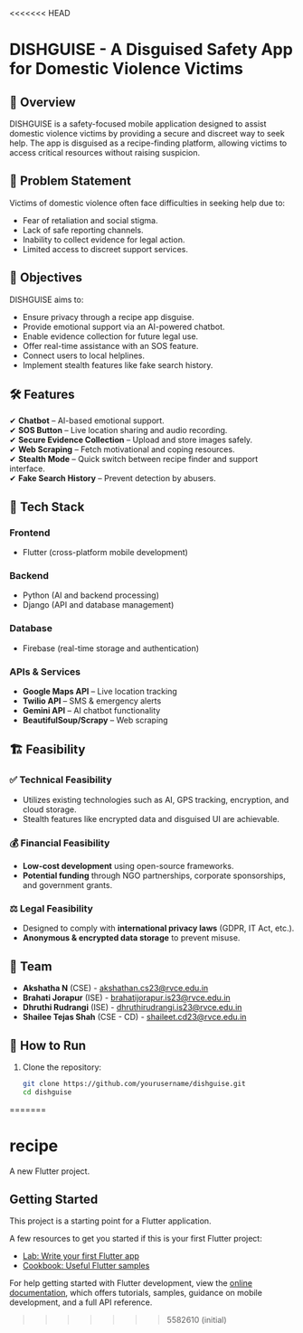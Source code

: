 <<<<<<< HEAD
# DISHGUISE - A Disguised Safety App for Domestic Violence Victims

## 📌 Overview
DISHGUISE is a safety-focused mobile application designed to assist domestic violence victims by providing a secure and discreet way to seek help. The app is disguised as a recipe-finding platform, allowing victims to access critical resources without raising suspicion.

## 🚨 Problem Statement
Victims of domestic violence often face difficulties in seeking help due to:
- Fear of retaliation and social stigma.
- Lack of safe reporting channels.
- Inability to collect evidence for legal action.
- Limited access to discreet support services.

## 🎯 Objectives
DISHGUISE aims to:
- Ensure privacy through a recipe app disguise.
- Provide emotional support via an AI-powered chatbot.
- Enable evidence collection for future legal use.
- Offer real-time assistance with an SOS feature.
- Connect users to local helplines.
- Implement stealth features like fake search history.

## 🛠️ Features
✔ **Chatbot** – AI-based emotional support.  
✔ **SOS Button** – Live location sharing and audio recording.  
✔ **Secure Evidence Collection** – Upload and store images safely.  
✔ **Web Scraping** – Fetch motivational and coping resources.  
✔ **Stealth Mode** – Quick switch between recipe finder and support interface.  
✔ **Fake Search History** – Prevent detection by abusers.  

## 🔧 Tech Stack
### **Frontend**
- Flutter (cross-platform mobile development)

### **Backend**
- Python (AI and backend processing)
- Django (API and database management)

### **Database**
- Firebase (real-time storage and authentication)

### **APIs & Services**
- **Google Maps API** – Live location tracking  
- **Twilio API** – SMS & emergency alerts  
- **Gemini API** – AI chatbot functionality  
- **BeautifulSoup/Scrapy** – Web scraping  

## 🏗️ Feasibility
### ✅ **Technical Feasibility**
- Utilizes existing technologies such as AI, GPS tracking, encryption, and cloud storage.
- Stealth features like encrypted data and disguised UI are achievable.

### 💰 **Financial Feasibility**
- **Low-cost development** using open-source frameworks.
- **Potential funding** through NGO partnerships, corporate sponsorships, and government grants.

### ⚖ **Legal Feasibility**
- Designed to comply with **international privacy laws** (GDPR, IT Act, etc.).
- **Anonymous & encrypted data storage** to prevent misuse.

## 👥 Team
- **Akshatha N** (CSE) - [akshathan.cs23@rvce.edu.in](mailto:akshathan.cs23@rvce.edu.in)  
- **Brahati Jorapur** (ISE) - [brahatijorapur.is23@rvce.edu.in](mailto:brahatijorapur.is23@rvce.edu.in)  
- **Dhruthi Rudrangi** (ISE) - [dhruthirudrangi.is23@rvce.edu.in](mailto:dhruthirudrangi.is23@rvce.edu.in)  
- **Shailee Tejas Shah** (CSE - CD) - [shaileet.cd23@rvce.edu.in](mailto:shaileet.cd23@rvce.edu.in)  

## 📌 How to Run
1. Clone the repository:
   ```bash
   git clone https://github.com/yourusername/dishguise.git
   cd dishguise
=======
# recipe

A new Flutter project.

## Getting Started

This project is a starting point for a Flutter application.

A few resources to get you started if this is your first Flutter project:

- [Lab: Write your first Flutter app](https://docs.flutter.dev/get-started/codelab)
- [Cookbook: Useful Flutter samples](https://docs.flutter.dev/cookbook)

For help getting started with Flutter development, view the
[online documentation](https://docs.flutter.dev/), which offers tutorials,
samples, guidance on mobile development, and a full API reference.
>>>>>>> 5582610 (initial)
